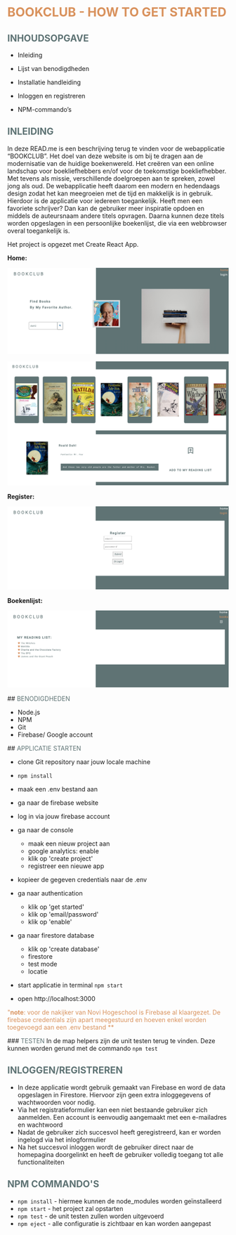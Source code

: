 # <FONT COLOR="#D9925D"> BOOKCLUB - HOW TO GET STARTED </FONT>

## <FONT COLOR="#5e7374"> INHOUDSOPGAVE </FONT>

* Inleiding

* Lijst van benodigdheden

* Installatie handleiding

* Inloggen en registreren

* NPM-commando’s

## <FONT COLOR="#5e7374"> INLEIDING </FONT>

In deze READ.me is een beschrijving terug te vinden voor de webapplicatie “BOOKCLUB”. Het doel van deze website is om bij te dragen aan de modernisatie van de huidige boekenwereld. Het creëren van een online landschap voor boekliefhebbers en/of voor de toekomstige boekliefhebber. Met tevens als missie, verschillende doelgroepen aan te spreken, zowel jong als oud. De webapplicatie heeft daarom een modern en hedendaags design zodat het kan meegroeien met de tijd en makkelijk is in gebruik. Hierdoor is de applicatie voor iedereen toegankelijk. Heeft men een favoriete schrijver? Dan kan de gebruiker meer inspiratie opdoen en middels de auteursnaam andere titels opvragen. Daarna kunnen deze titels worden opgeslagen in een persoonlijke boekenlijst, die via een webbrowser overal toegankelijk is.

Het project is opgezet met Create React App.


**Home:**

![schermafbeelding](./src/assets/scherm1.jpg)

![schermafbeelding](src/assets/scherm1_1.jpg)


**Register:**

![schermafbeelding](./src/assets/scherm3.jpg)

**Boekenlijst:**

![schermafbeelding](./src/assets/scherm4.jpg)




##<FONT COLOR="#5e7374">  BENODIGDHEDEN </FONT>
* Node.js
* NPM
* Git
* Firebase/ Google account

##<FONT COLOR="#5e7374"> APPLICATIE STARTEN </FONT>
* clone Git repository naar jouw locale machine
* `npm install`
* maak een .env bestand aan
* ga naar de firebase website
* log in via jouw firebase account 
* ga naar de console
    * maak een nieuw project aan
    * google analytics: enable
    * klik op 'create project'
    * registreer een nieuwe app
* kopieer de gegeven credentials naar de .env
* ga naar authentication
    * klik op 'get started'
    * klik op 'email/password'
    * klik op 'enable'
* ga naar firestore database
    * klik op 'create database'
    * firestore
    * test mode
    * locatie
    
*  start applicatie in terminal `npm start`
*  open http://localhost:3000 

<FONT COLOR="D9925D">"**note**: voor de nakijker van Novi Hogeschool is Firebase al klaargezet. De firebase credentials zijn apart meegestuurd en hoeven enkel worden toegevoegd aan een .env bestand **</FONT>


###<FONT COLOR="#5e7374"> TESTEN </FONT>
In de map helpers zijn de unit testen terug te vinden. Deze kunnen worden gerund met de commando `npm test`


## <FONT COLOR="#5e7374"> INLOGGEN/REGISTREREN </FONT>

* In deze applicatie wordt gebruik gemaakt van Firebase en word de data opgeslagen in Firestore. Hiervoor zijn geen extra inloggegevens of wachtwoorden voor nodig.  
* Via het registratieformulier kan een niet bestaande gebruiker zich aanmelden. Een account is eenvoudig aangemaakt met een e-mailadres en wachtwoord  
* Nadat de gebruiker zich succesvol heeft geregistreerd, kan er worden ingelogd via het inlogformulier 
* Na het succesvol inloggen wordt de gebruiker direct naar de homepagina doorgelinkt en heeft de gebruiker volledig toegang tot alle functionaliteiten  

## <FONT COLOR="#5e7374"> NPM COMMANDO'S </FONT>
* `npm install` - hiermee kunnen de node_modules worden geïnstalleerd
* `npm start` - het project zal opstarten
* `npm test` - de unit testen zullen worden uitgevoerd
* `npm eject` - alle configuratie is zichtbaar en kan worden aangepast



